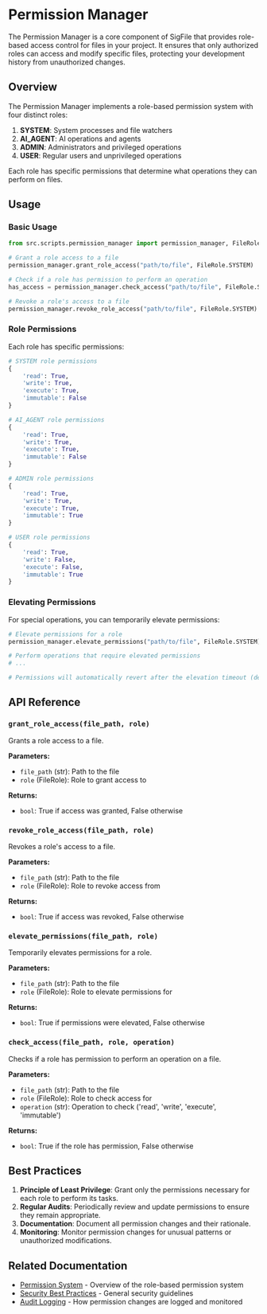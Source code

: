 # Permission Manager

The Permission Manager is a core component of SigFile that provides role-based access control for files in your project. It ensures that only authorized roles can access and modify specific files, protecting your development history from unauthorized changes.

## Overview

The Permission Manager implements a role-based permission system with four distinct roles:

1. **SYSTEM**: System processes and file watchers
2. **AI_AGENT**: AI operations and agents
3. **ADMIN**: Administrators and privileged operations
4. **USER**: Regular users and unprivileged operations

Each role has specific permissions that determine what operations they can perform on files.

## Usage

### Basic Usage

```python
from src.scripts.permission_manager import permission_manager, FileRole

# Grant a role access to a file
permission_manager.grant_role_access("path/to/file", FileRole.SYSTEM)

# Check if a role has permission to perform an operation
has_access = permission_manager.check_access("path/to/file", FileRole.SYSTEM, "write")

# Revoke a role's access to a file
permission_manager.revoke_role_access("path/to/file", FileRole.SYSTEM)
```

### Role Permissions

Each role has specific permissions:

```python
# SYSTEM role permissions
{
    'read': True,
    'write': True,
    'execute': True,
    'immutable': False
}

# AI_AGENT role permissions
{
    'read': True,
    'write': True,
    'execute': True,
    'immutable': False
}

# ADMIN role permissions
{
    'read': True,
    'write': True,
    'execute': True,
    'immutable': True
}

# USER role permissions
{
    'read': True,
    'write': False,
    'execute': False,
    'immutable': True
}
```

### Elevating Permissions

For special operations, you can temporarily elevate permissions:

```python
# Elevate permissions for a role
permission_manager.elevate_permissions("path/to/file", FileRole.SYSTEM)

# Perform operations that require elevated permissions
# ...

# Permissions will automatically revert after the elevation timeout (default: 5 minutes)
```

## API Reference

### `grant_role_access(file_path, role)`

Grants a role access to a file.

**Parameters:**
- `file_path` (str): Path to the file
- `role` (FileRole): Role to grant access to

**Returns:**
- `bool`: True if access was granted, False otherwise

### `revoke_role_access(file_path, role)`

Revokes a role's access to a file.

**Parameters:**
- `file_path` (str): Path to the file
- `role` (FileRole): Role to revoke access from

**Returns:**
- `bool`: True if access was revoked, False otherwise

### `elevate_permissions(file_path, role)`

Temporarily elevates permissions for a role.

**Parameters:**
- `file_path` (str): Path to the file
- `role` (FileRole): Role to elevate permissions for

**Returns:**
- `bool`: True if permissions were elevated, False otherwise

### `check_access(file_path, role, operation)`

Checks if a role has permission to perform an operation on a file.

**Parameters:**
- `file_path` (str): Path to the file
- `role` (FileRole): Role to check access for
- `operation` (str): Operation to check ('read', 'write', 'execute', 'immutable')

**Returns:**
- `bool`: True if the role has permission, False otherwise

## Best Practices

1. **Principle of Least Privilege**: Grant only the permissions necessary for each role to perform its tasks.
2. **Regular Audits**: Periodically review and update permissions to ensure they remain appropriate.
3. **Documentation**: Document all permission changes and their rationale.
4. **Monitoring**: Monitor permission changes for unusual patterns or unauthorized modifications.

## Related Documentation
- [Permission System](permission-system.md) - Overview of the role-based permission system
- [Security Best Practices](security-best-practices.md) - General security guidelines
- [Audit Logging](audit-logging.md) - How permission changes are logged and monitored 